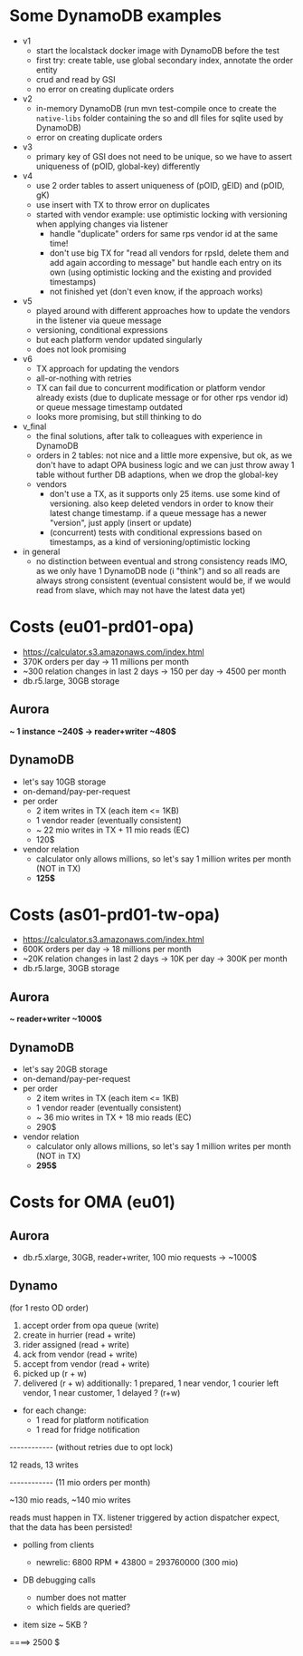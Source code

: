 # Some DynamoDB examples

* v1
  * start the localstack docker image with DynamoDB before the test
  * first try: create table, use global secondary index, annotate the order entity
  * crud and read by GSI
  * no error on creating duplicate orders
* v2
  * in-memory DynamoDB (run mvn test-compile once to create the `native-libs` folder containing the so and dll files 
  for sqlite used by DynamoDB)
  * error on creating duplicate orders
* v3
  * primary key of GSI does not need to be unique, so we have to assert uniqueness of (pOID, global-key) differently
* v4
  * use 2 order tables to assert uniqueness of (pOID, gEID) and (pOID, gK)
  * use insert with TX to throw error on duplicates
  * started with vendor example: use optimistic locking with versioning when applying changes via listener
    * handle "duplicate" orders for same rps vendor id at the same time!
    * don't use big TX for "read all vendors for rpsId, delete them and add again according to message" but handle each
    entry on its own (using optimistic locking and the existing and provided timestamps)
    * not finished yet (don't even know, if the approach works)
* v5
  * played around with different approaches how to update the vendors in the listener via queue message
  * versioning, conditional expressions
  * but each platform vendor updated singularly
  * does not look promising
* v6
  * TX approach for updating the vendors
  * all-or-nothing with retries
  * TX can fail due to concurrent modification or platform vendor already exists (due to duplicate message or for other 
  rps vendor id) or queue message timestamp outdated
  * looks more promising, but still thinking to do
* v_final
  * the final solutions, after talk to colleagues with experience in DynamoDB
  * orders in 2 tables: not nice and a little more expensive, but ok, as we don't have to adapt OPA business logic and
  we can just throw away 1 table without further DB adaptions, when we drop the global-key
  * vendors
    * don't use a TX, as it supports only 25 items. use some kind of versioning. also keep deleted vendors in
      order to know their latest change timestamp. if a queue message has a newer "version", just apply (insert or update)
    * (concurrent) tests with conditional expressions based on timestamps, as a kind of versioning/optimistic locking
* in general
  * no distinction between eventual and strong consistency reads IMO, as we only have 1 DynamoDB node (i "think") and so all reads are
  always strong consistent (eventual consistent would be, if we would read from slave, which may not have the latest data yet)

# Costs (eu01-prd01-opa)
* https://calculator.s3.amazonaws.com/index.html
* 370K orders per day -> 11 millions per month
* ~300 relation changes in last 2 days -> 150 per day -> 4500 per month
* db.r5.large, 30GB storage
## Aurora
**~ 1 instance ~240$ -> reader+writer ~480$**
## DynamoDB
* let's say 10GB storage
* on-demand/pay-per-request
* per order
  * 2 item writes in TX (each item <= 1KB)
  * 1 vendor reader (eventually consistent)
  * ~ 22 mio writes in TX + 11 mio reads (EC)
  * 120$
* vendor relation
  * calculator only allows millions, so let's say 1 million writes per month (NOT in TX)
  * **125$**

# Costs (as01-prd01-tw-opa)
* https://calculator.s3.amazonaws.com/index.html
* 600K orders per day -> 18 millions per month
* ~20K relation changes in last 2 days -> 10K per day -> 300K per month
* db.r5.large, 30GB storage
## Aurora
**~ reader+writer ~1000$**
## DynamoDB
* let's say 20GB storage
* on-demand/pay-per-request
* per order
  * 2 item writes in TX (each item <= 1KB)
  * 1 vendor reader (eventually consistent)
  * ~ 36 mio writes in TX + 18 mio reads (EC)
  * 290$
* vendor relation
  * calculator only allows millions, so let's say 1 million writes per month (NOT in TX)
  * **295$**
  
# Costs for OMA (eu01)

## Aurora
- db.r5.xlarge, 30GB, reader+writer, 100 mio requests -> ~1000$

## Dynamo
(for 1 resto OD order)
1. accept order from opa queue (write)
2. create in hurrier (read + write)
3. rider assigned (read + write)
4. ack from vendor (read + write)
5. accept from vendor (read + write)
6. picked up (r + w)
7. delivered (r + w)
additionally: 1 prepared, 1 near vendor, 1 courier left vendor, 1 near customer, 1 delayed ? (r+w)

+ for each change: 
	- 1 read for platform notification
	- 1 read for fridge notification

------------ (without retries due to opt lock)

12 reads, 13 writes

------------ (11 mio orders per month)

~130 mio reads, ~140 mio writes

reads must happen in TX. listener triggered by action dispatcher expect, that the data has been persisted!

+ polling from clients
	- newrelic: 6800 RPM * 43800 = 293760000 (300 mio)

+ DB debugging calls
	- number does not matter
	- which fields are queried?

+ item size ~ 5KB ?

====> 2500 $